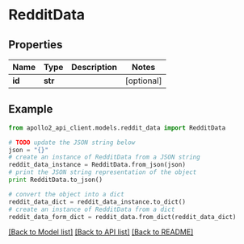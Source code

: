 # RedditData


## Properties
Name | Type | Description | Notes
------------ | ------------- | ------------- | -------------
**id** | **str** |  | [optional] 

## Example

```python
from apollo2_api_client.models.reddit_data import RedditData

# TODO update the JSON string below
json = "{}"
# create an instance of RedditData from a JSON string
reddit_data_instance = RedditData.from_json(json)
# print the JSON string representation of the object
print RedditData.to_json()

# convert the object into a dict
reddit_data_dict = reddit_data_instance.to_dict()
# create an instance of RedditData from a dict
reddit_data_form_dict = reddit_data.from_dict(reddit_data_dict)
```
[[Back to Model list]](../README.md#documentation-for-models) [[Back to API list]](../README.md#documentation-for-api-endpoints) [[Back to README]](../README.md)


